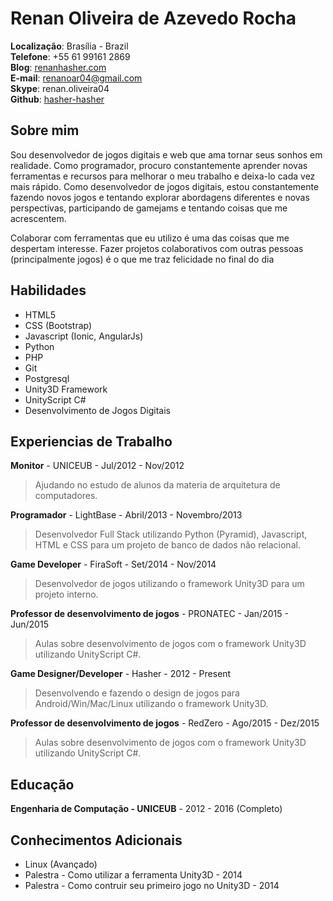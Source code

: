 # Renan Oliveira de Azevedo Rocha

**Localização**: Brasília - Brazil<br>
**Telefone**: +55 61 99161 2869<br>
**Blog**: [renanhasher.com](http://renanhasher.com)<br>
**E-mail**: [renanoar04@gmail.com](mailto:renanoar04@gmail.com)<br>
**Skype**: renan.oliveira04<br>
**Github**: [hasher-hasher](https://github.com/hasher-hasher)<br>

## Sobre mim

Sou desenvolvedor de jogos digitais e web que ama tornar seus sonhos em realidade. Como programador, procuro constantemente aprender novas ferramentas e recursos para melhorar o meu trabalho e deixa-lo cada vez mais rápido. Como desenvolvedor de jogos digitais, estou constantemente fazendo novos jogos e tentando explorar abordagens diferentes e novas perspectivas, participando de gamejams e tentando coisas que me acrescentem.

Colaborar com ferramentas que eu utilizo é uma das coisas que me despertam interesse. Fazer projetos colaborativos com outras pessoas (principalmente jogos) é o que me traz felicidade no final do dia

## Habilidades

* HTML5
* CSS (Bootstrap)
* Javascript (Ionic, AngularJs)
* Python
* PHP
* Git
* Postgresql
* Unity3D Framework
* UnityScript C#
* Desenvolvimento de Jogos Digitais

## Experiencias de Trabalho

**Monitor** - UNICEUB - Jul/2012 - Nov/2012
> Ajudando no estudo de alunos da materia de arquitetura de computadores.

**Programador** - LightBase - Abril/2013 - Novembro/2013
> Desenvolvedor Full Stack  utilizando Python (Pyramid), Javascript, HTML e CSS para um projeto de banco de dados não relacional.

**Game Developer** - FiraSoft - Set/2014 - Nov/2014
> Desenvolvedor de jogos utilizando o framework Unity3D para um projeto interno.

**Professor de desenvolvimento de jogos** - PRONATEC - Jan/2015 - Jun/2015
> Aulas sobre desenvolvimento de jogos com o framework Unity3D utilizando UnityScript C#.

**Game Designer/Developer** - Hasher - 2012 - Present
> Desenvolvendo e fazendo o design de jogos para Android/Win/Mac/Linux utilizando o framework Unity3D.

**Professor de desenvolvimento de jogos** - RedZero - Ago/2015 - Dez/2015
> Aulas sobre desenvolvimento de jogos com o framework Unity3D utilizando UnityScript C#.

## Educação

**Engenharia de Computação - UNICEUB** - 2012 - 2016 (Completo)

## Conhecimentos Adicionais

* Linux (Avançado)
* Palestra - Como utilizar a ferramenta Unity3D - 2014
* Palestra - Como contruir seu primeiro jogo no Unity3D - 2014